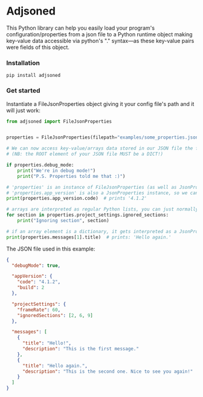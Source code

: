 # Adjsoned
This Python library can help you easily load your program's configuration/properties
from a json file to a Python runtime object making key-value data accessible via
python's "." syntax—as these key-value pairs were fields of this object.

### Installation
```
pip install adjsoned
```

### Get started
Instantiate a FileJsonProperties object giving it your config file's path and it will just work:

```Python
from adjsoned import FileJsonProperties


properties = FileJsonProperties(filepath="examples/some_properties.json")

# We can now access key-value/arrays data stored in our JSON file the following way:
# (NB: the ROOT element of your JSON file MUST be a DICT!)

if properties.debug_mode:
    print("We're in debug mode!")
    print("P.S. Properties told me that :)")

# 'properties' is an instance of FileJsonProperties (as well as JsonProperties — a parent class)
# 'properties.app_version' is also a JsonProperties instance, so we can access its fields like that:
print(properties.app_version.code)  # prints '4.1.2'

# arrays are interpreted as regular Python lists, you can just normally iterate through them:
for section in properties.project_settings.ignored_sections:
    print("Ignoring section", section)

# if an array element is a dictionary, it gets interpreted as a JsonProperties object as well:
print(properties.messages[1].title)  # prints: 'Hello again.'
```

The JSON file used in this example:
```json
{
  "debugMode": true,

  "appVersion": {
    "code": "4.1.2",
    "build": 2
  },

  "projectSettings": {
    "frameRate": 60,
    "ignoredSections": [2, 6, 9]
  },

  "messages": [
    {
      "title": "Hello!",
      "description": "This is the first message."
    },
    {
      "title": "Hello again.",
      "description": "This is the second one. Nice to see you again!"
    }
  ]
}
```